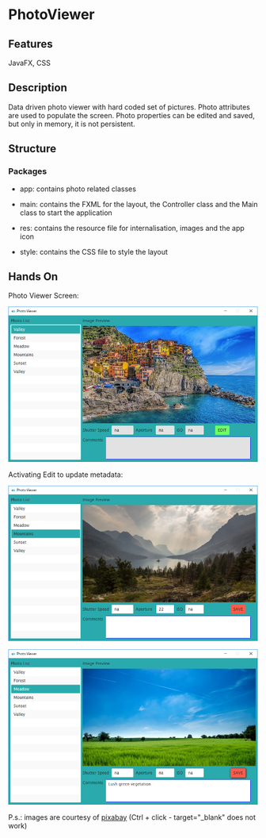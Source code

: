 # PhotoViewer

## Features

JavaFX, CSS

## Description

Data driven photo viewer with hard coded set of pictures. Photo attributes are used to populate the screen. Photo properties
can be edited and saved, but only in memory, it is not persistent.

## Structure

### Packages
- app: contains photo related classes

- main: contains the FXML for the layout, the Controller class and the Main class to start the application

- res: contains the resource file for internalisation, images and the app icon

- style: contains the CSS file to style the layout

## Hands On

Photo Viewer Screen:

![Photo Viewer](https://github.com/bjanos/Screenshots/blob/master/PhotoViewer/2018-04-23%2020_50_51-Photo%20Viewer.png)

Activating Edit to update metadata:

![Edit Mode](https://github.com/bjanos/Screenshots/blob/master/PhotoViewer/2018-04-23%2020_53_03-Photo%20Viewer.png)

![Add Comment](https://github.com/bjanos/Screenshots/blob/master/PhotoViewer/2018-04-23%2020_53_48-Photo%20Viewer.png)

P.s.: images are courtesy of <a href="https://www.pexels.com" target="_blank">pixabay</a> (Ctrl + click - target="_blank" does not work)
